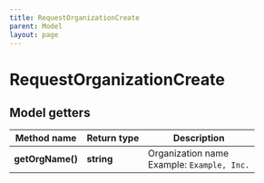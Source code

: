 ```yaml
---
title: RequestOrganizationCreate
parent: Model
layout: page
---
```


# RequestOrganizationCreate

## Model getters

Method name | Return type | Description
------------ | ------------- | -------------
**getOrgName()** | **string** | Organization name <br>Example: `Example, Inc.` 

